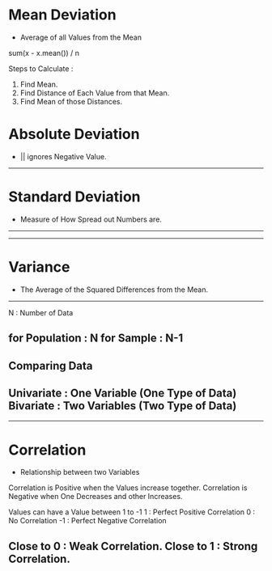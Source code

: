 # Mean Deviation  
- Average of all Values from the Mean

sum(x - x.mean()) / n

Steps to Calculate :
1. Find Mean.
2. Find Distance of Each Value from that Mean.
3. Find Mean of those Distances.

# Absolute Deviation
- || ignores Negative Value.

----------------------------------------
# Standard Deviation
- Measure of How Spread out Numbers are.
----------------------------------------

-------------------------------------------------------
# Variance
- The Average of the Squared Differences from the Mean.
-------------------------------------------------------
N : Number of Data

for Population : N
for Sample : N-1
--------------------------------------------
Comparing Data 
--------------------------------------------
Univariate : One Variable (One Type of Data)
Bivariate : Two Variables (Two Type of Data)
--------------------------------------------

---------------------------------------------------------------
# Correlation 
- Relationship between two Variables

Correlation is Positive when the Values increase together.
Correlation is Negative when One Decreases and other Increases.

Values can have a Value between 1 to -1
1 : Perfect Positive Correlation
0 : No Correlation
-1 : Perfect Negative Correlation

Close to 0 : Weak Correlation.
Close to 1 : Strong Correlation.
---------------------------------------------------------------
